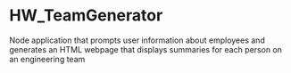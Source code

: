 # HW_TeamGenerator

Node application that prompts user information about employees and generates an HTML webpage that displays summaries for each person on an engineering team